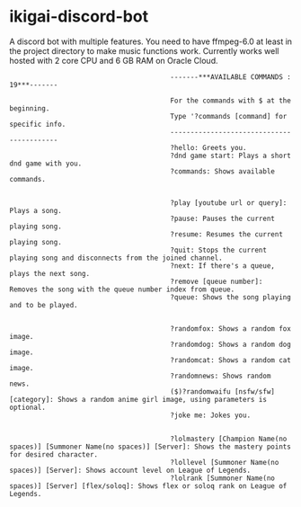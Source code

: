 # ikigai-discord-bot
A discord bot with multiple features.
You need to have ffmpeg-6.0 at least in the project directory to make music functions work.
Currently works well hosted with 2 core CPU and 6 GB RAM on Oracle Cloud.


                                            -------***AVAILABLE COMMANDS : 19***-------
                                            
                                            For the commands with $ at the beginning.
                                            Type '?commands [command] for specific info.
                                            ------------------------------------------
                                            ?hello: Greets you.
                                            ?dnd game start: Plays a short dnd game with you.
                                            ?commands: Shows available commands.
                                            
                                            
                                            ?play [youtube url or query]: Plays a song.
                                            ?pause: Pauses the current playing song.
                                            ?resume: Resumes the current playing song.
                                            ?quit: Stops the current playing song and disconnects from the joined channel.
                                            ?next: If there's a queue, plays the next song.
                                            ?remove [queue number]: Removes the song with the queue number index from queue.
                                            ?queue: Shows the song playing and to be played.
                                            
                                            
                                            ?randomfox: Shows a random fox image.
                                            ?randomdog: Shows a random dog image.
                                            ?randomcat: Shows a random cat image.
                                            ?randomnews: Shows random news.
                                            ($)?randomwaifu [nsfw/sfw] [category]: Shows a random anime girl image, using parameters is optional.
                                            ?joke me: Jokes you.
                                            
                                            
                                            ?lolmastery [Champion Name(no spaces)] [Summoner Name(no spaces)] [Server]: Shows the mastery points for desired character.
                                            ?lollevel [Summoner Name(no spaces)] [Server]: Shows account level on League of Legends.
                                            ?lolrank [Summoner Name(no spaces)] [Server] [flex/soloq]: Shows flex or soloq rank on League of Legends.
